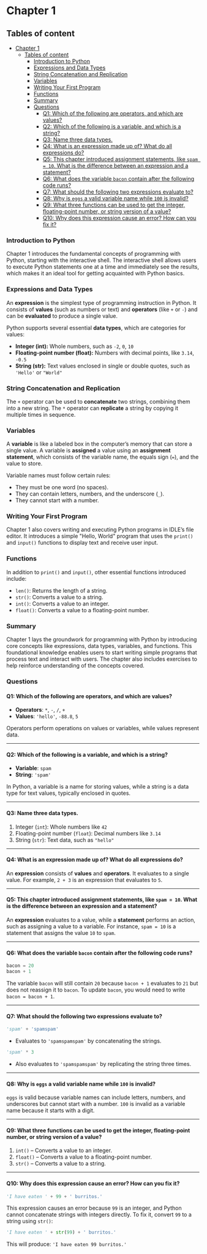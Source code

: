# Chapter 1

## Tables of content
- [Chapter 1](#chapter-1)
  - [Tables of content](#tables-of-content)
    - [Introduction to Python](#introduction-to-python)
    - [Expressions and Data Types](#expressions-and-data-types)
    - [String Concatenation and Replication](#string-concatenation-and-replication)
    - [Variables](#variables)
    - [Writing Your First Program](#writing-your-first-program)
    - [Functions](#functions)
    - [Summary](#summary)
    - [Questions](#questions)
      - [Q1: Which of the following are operators, and which are values?](#q1-which-of-the-following-are-operators-and-which-are-values)
      - [Q2: Which of the following is a variable, and which is a string?](#q2-which-of-the-following-is-a-variable-and-which-is-a-string)
      - [Q3: Name three data types.](#q3-name-three-data-types)
      - [Q4: What is an expression made up of? What do all expressions do?](#q4-what-is-an-expression-made-up-of-what-do-all-expressions-do)
      - [Q5: This chapter introduced assignment statements, like `spam = 10`. What is the difference between an expression and a statement?](#q5-this-chapter-introduced-assignment-statements-like-spam--10-what-is-the-difference-between-an-expression-and-a-statement)
      - [Q6: What does the variable `bacon` contain after the following code runs?](#q6-what-does-the-variable-bacon-contain-after-the-following-code-runs)
      - [Q7: What should the following two expressions evaluate to?](#q7-what-should-the-following-two-expressions-evaluate-to)
      - [Q8: Why is `eggs` a valid variable name while `100` is invalid?](#q8-why-is-eggs-a-valid-variable-name-while-100-is-invalid)
      - [Q9: What three functions can be used to get the integer, floating-point number, or string version of a value?](#q9-what-three-functions-can-be-used-to-get-the-integer-floating-point-number-or-string-version-of-a-value)
      - [Q10: Why does this expression cause an error? How can you fix it?](#q10-why-does-this-expression-cause-an-error-how-can-you-fix-it)

### Introduction to Python

Chapter 1 introduces the fundamental concepts of programming with Python, starting with the interactive shell. The interactive shell allows users to execute Python statements one at a time and immediately see the results, which makes it an ideal tool for getting acquainted with Python basics.

### Expressions and Data Types

An **expression** is the simplest type of programming instruction in Python. It consists of **values** (such as numbers or text) and **operators** (like `+` or `-`) and can be **evaluated** to produce a single value.

Python supports several essential **data types**, which are categories for values:

* **Integer (int):** Whole numbers, such as `-2`, `0`, `10`
* **Floating-point number (float):** Numbers with decimal points, like `3.14`, `-0.5`
* **String (str):** Text values enclosed in single or double quotes, such as `'Hello'` or `"World"`

### String Concatenation and Replication

The `+` operator can be used to **concatenate** two strings, combining them into a new string. The `*` operator can **replicate** a string by copying it multiple times in sequence.

### Variables

A **variable** is like a labeled box in the computer’s memory that can store a single value. A variable is **assigned** a value using an **assignment statement**, which consists of the variable name, the equals sign (`=`), and the value to store.

Variable names must follow certain rules:

* They must be one word (no spaces).
* They can contain letters, numbers, and the underscore (`_`).
* They cannot start with a number.

### Writing Your First Program

Chapter 1 also covers writing and executing Python programs in IDLE’s file editor. It introduces a simple "Hello, World" program that uses the `print()` and `input()` functions to display text and receive user input.

### Functions

In addition to `print()` and `input()`, other essential functions introduced include:

* `len()`: Returns the length of a string.
* `str()`: Converts a value to a string.
* `int()`: Converts a value to an integer.
* `float()`: Converts a value to a floating-point number.

### Summary

Chapter 1 lays the groundwork for programming with Python by introducing core concepts like expressions, data types, variables, and functions. This foundational knowledge enables users to start writing simple programs that process text and interact with users. The chapter also includes exercises to help reinforce understanding of the concepts covered.

### Questions

#### Q1: Which of the following are operators, and which are values?

- **Operators**: `*`, `-`, `/`, `+`
- **Values**: `'hello'`, `-88.8`, `5`

Operators perform operations on values or variables, while values represent data.

---

#### Q2: Which of the following is a variable, and which is a string?

- **Variable**: `spam`
- **String**: `'spam'`

In Python, a variable is a name for storing values, while a string is a data type for text values, typically enclosed in quotes.

---

#### Q3: Name three data types.

1. Integer (`int`): Whole numbers like `42`
2. Floating-point number (`float`): Decimal numbers like `3.14`
3. String (`str`): Text data, such as `"hello"`

---

#### Q4: What is an expression made up of? What do all expressions do?

An **expression** consists of **values** and **operators**. It evaluates to a single value. For example, `2 + 3` is an expression that evaluates to `5`.

---

#### Q5: This chapter introduced assignment statements, like `spam = 10`. What is the difference between an expression and a statement?

An **expression** evaluates to a value, while a **statement** performs an action, such as assigning a value to a variable. For instance, `spam = 10` is a statement that assigns the value `10` to `spam`.

---

#### Q6: What does the variable `bacon` contain after the following code runs?

```python
bacon = 20
bacon + 1
```

The variable `bacon` will still contain `20` because `bacon + 1` evaluates to `21` but does not reassign it to `bacon`. To update `bacon`, you would need to write `bacon = bacon + 1`.

---

#### Q7: What should the following two expressions evaluate to?

```python
'spam' + 'spamspam'
```

- Evaluates to `'spamspamspam'` by concatenating the strings.

```python
'spam' * 3
```

- Also evaluates to `'spamspamspam'` by replicating the string three times.

---

#### Q8: Why is `eggs` a valid variable name while `100` is invalid?

`eggs` is valid because variable names can include letters, numbers, and underscores but cannot start with a number. `100` is invalid as a variable name because it starts with a digit.

---

#### Q9: What three functions can be used to get the integer, floating-point number, or string version of a value?

1. `int()` – Converts a value to an integer.
2. `float()` – Converts a value to a floating-point number.
3. `str()` – Converts a value to a string.

---

#### Q10: Why does this expression cause an error? How can you fix it?

```python
'I have eaten ' + 99 + ' burritos.'
```

This expression causes an error because `99` is an integer, and Python cannot concatenate strings with integers directly. To fix it, convert `99` to a string using `str()`:

```python
'I have eaten ' + str(99) + ' burritos.'
```

This will produce: `'I have eaten 99 burritos.'`